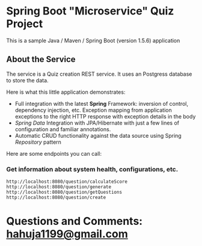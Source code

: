# Spring Boot "Microservice" Quiz Project

This is a sample Java / Maven / Spring Boot (version 1.5.6) application 


## About the Service

The service is a Quiz creation REST service. It uses an Postgress database to store the data.


Here is what this little application demonstrates: 

* Full integration with the latest **Spring** Framework: inversion of control, dependency injection, etc.
 Exception mapping from application exceptions to the right HTTP response with exception details in the body
* *Spring Data* Integration with JPA/Hibernate with just a few lines of configuration and familiar annotations. 
* Automatic CRUD functionality against the data source using Spring *Repository* pattern

Here are some endpoints you can call:

### Get information about system health, configurations, etc.

```
http://localhost:8080/question/calculateScore
http://localhost:8080/question/generate
http://localhost:8080/question/getQuestions
http://localhost:8080/question/create
```



# Questions and Comments: hahuja1199@gmail.com

